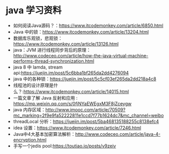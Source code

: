 # java 学习资料
* 如何阅读Java源码？：https://www.itcodemonkey.com/article/6850.html
* Java 中的锁：https://www.itcodemonkey.com/article/13204.html
* 数据库乐观锁，悲观锁：https://www.itcodemonkey.com/article/13126.html
* java：JVM 进行线程同步背后的原理：http://www.codeceo.com/article/how-the-java-virtual-machine-performs-thread-synchronization.html
* java 8 中 lamda, stream api:https://juejin.im/post/5c6bba1bf265da2dd4276094
* java 中的各种锁：https://juejin.im/post/5c5cf03ef265da2dd218a4c8
* 线程池的设计原理是什么？:https://www.itcodemonkey.com/article/14015.html
* 一篇文章了解 Java 反射和应用 : https://mp.weixin.qq.com/s/0fjNYaEWEgxM3F8jZceygw
* java 内存区域：http://www.imooc.com/article/70509?mc_marking=2f9e9fa52222811e1ccd7f77b1624dc7&mc_channel=weibo
* threadLocal 分析：https://juejin.im/post/5ba468135188255c8138efc4
* idea 设置：https://www.itcodemonkey.com/article/7246.html
* Java中4大基本加密算法解析：http://www.codeceo.com/article/java-4-encryption.html
* 手写一个jedis pool:https://toutiao.io/posts/v9zeiv